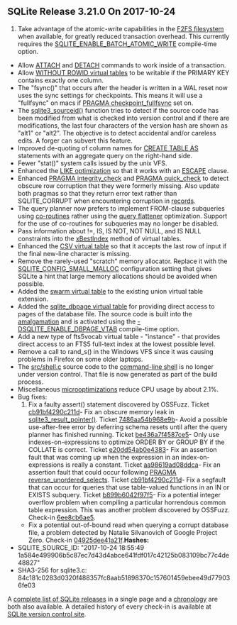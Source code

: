 ## SQLite Release 3\.21\.0 On 2017\-10\-24

1. Take advantage of the atomic\-write capabilities in the
 [F2FS filesystem](https://en.wikipedia.org/wiki/F2FS) when available, for
 greatly reduced transaction overhead. This currently requires the
 [SQLITE\_ENABLE\_BATCH\_ATOMIC\_WRITE](../compile.html#enable_batch_atomic_write) compile\-time option.
- Allow [ATTACH](../lang_attach.html) and [DETACH](../lang_detach.html) commands to work inside of a transaction.
- Allow [WITHOUT ROWID virtual tables](../vtab.html#worid) to be writable if the PRIMARY KEY
 contains exactly one column.
- The "fsync()" that occurs after the header is written in a WAL reset
 now uses the sync settings for checkpoints. This means it will use a
 "fullfsync" on macs if [PRAGMA checkpoint\_fullfsync](../pragma.html#pragma_checkpoint_fullfsync) set on.
- The [sqlite3\_sourceid()](../c3ref/libversion.html) function tries to detect if the source code has
 been modified from what is checked into version control and if there are
 modifications, the last four characters of the version hash are shown as
 "alt1" or "alt2". The objective is to detect accidental and/or careless
 edits. A forger can subvert this feature.
- Improved de\-quoting of column names for [CREATE TABLE AS](../lang_createtable.html#createtabas) statements with
 an aggregate query on the right\-hand side.
- Fewer "stat()" system calls issued by the unix VFS.
- Enhanced the [LIKE optimization](../optoverview.html#like_opt) so that it works with an [ESCAPE](../lang_expr.html#like) clause.
- Enhanced [PRAGMA integrity\_check](../pragma.html#pragma_integrity_check) and [PRAGMA quick\_check](../pragma.html#pragma_quick_check) to detect obscure
 row corruption that they were formerly missing. Also update both pragmas
 so that they return error text rather than SQLITE\_CORRUPT when encountering
 corruption in [records](../fileformat2.html#record_format).
- The query planner now prefers to implement FROM\-clause subqueries using
 [co\-routines](../optoverview.html#coroutines) rather using the [query flattener](../optoverview.html#flattening) optimization. Support for
 the use of co\-routines for subqueries may no longer be disabled.
- Pass information about !\=, IS, IS NOT, NOT NULL, and IS NULL constraints
 into the [xBestIndex](../vtab.html#xbestindex) method of virtual tables.
- Enhanced the [CSV virtual table](../csv.html) so that it accepts the last row of
 input if the final new\-line character is missing.
- Remove the rarely\-used "scratch" memory allocator. Replace it with the
 [SQLITE\_CONFIG\_SMALL\_MALLOC](../c3ref/c_config_covering_index_scan.html#sqliteconfigsmallmalloc) configuration setting that gives SQLite
 a hint that large memory allocations should be avoided when possible.
- Added the
 [swarm virtual table](https://sqlite.org/src/file/ext/misc/unionvtab.c)
 to the existing union virtual table extension.
- Added the
 [sqlite\_dbpage virtual table](https://sqlite.org/src/file/src/dbpage.c)
 for providing direct access to pages
 of the database file. The source code is built into the [amalgamation](../amalgamation.html) and
 is activated using the [\-DSQLITE\_ENABLE\_DBPAGE\_VTAB](../compile.html#enable_dbpage_vtab) compile\-time option.
- Add a new type of fts5vocab virtual table \- "instance" \- that provides
 direct access to an FTS5 full\-text index at the lowest possible level.
- Remove a call to rand\_s() in the Windows VFS since it was causing problems
 in Firefox on some older laptops.
- The [src/shell.c](https://sqlite.org/src/finfo?name=src/shell.c) source code
 to the [command\-line shell](../cli.html) is no longer under version control. That file
 is now generated as part of the build process.
- Miscellaneous [microoptimizations](../cpu.html#microopt) reduce CPU usage by about 2\.1%.
- Bug fixes:
	1. Fix a faulty assert() statement discovered by OSSFuzz.
	 Ticket [cb91bf4290c211d](https://sqlite.org/src/info/cb91bf4290c211d)- Fix an obscure memory leak in [sqlite3\_result\_pointer()](../c3ref/result_blob.html).
	 Ticket [7486aa54b968e9b](https://sqlite.org/src/info/7486aa54b968e9b)- Avoid a possible use\-after\-free error by deferring schema resets until
	 after the query planner has finished running.
	 Ticket [be436a7f4587ce5](https://sqlite.org/src/info/be436a7f4587ce5)- Only use indexes\-on\-expressions to optimize ORDER BY or GROUP BY if
	 the COLLATE is correct.
	 Ticket [e20dd54ab0e4383](https://sqlite.org/src/info/e20dd54ab0e4383)- Fix an assertion fault that was coming up when the expression in an
	 index\-on\-expressions is really a constant.
	 Ticket [aa98619ad08ddca](https://sqlite.org/src/info/aa98619ad08ddca)- Fix an assertion fault that could occur following
	 [PRAGMA reverse\_unordered\_selects](../pragma.html#pragma_reverse_unordered_selects).
	 Ticket [cb91bf4290c211d](https://sqlite.org/src/info/cb91bf4290c211d)- Fix a segfault that can occur for queries that use table\-valued functions
	 in an IN or EXISTS subquery.
	 Ticket [b899b6042f97f5](https://sqlite.org/src/info/b899b6042f97f5)- Fix a potential integer overflow problem when compiling a particular
	 horrendous common table expression. This was another problem discovered
	 by OSSFuzz. Check\-in [6ee8cb6ae5](https://sqlite.org/src/info/6ee8cb6ae5).
	 - Fix a potential out\-of\-bound read when querying a corrupt database file,
	 a problem detected by Natalie Silvanovich of Google Project Zero.
	 Check\-in [04925dee41a21f](https://sqlite.org/src/info/04925dee41a21f).**Hashes:**
- SQLITE\_SOURCE\_ID: "2017\-10\-24 18:55:49 1a584e499906b5c87ec7d43d4abce641fdf017c42125b083109bc77c4de48827"
- SHA3\-256 for sqlite3\.c: 84c181c0283d0320f488357fc8aab51898370c157601459ebee49d779036fe03



A [complete list of SQLite releases](../changes.html)
 in a single page and a [chronology](../chronology.html) are both also available.
 A detailed history of every
 check\-in is available at
 [SQLite version control site](https://www.sqlite.org/src/timeline).


